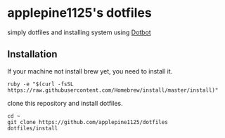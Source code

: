 # applepine1125's dotfiles
simply dotfiles and installing system using [Dotbot](https://github.com/anishathalye/dotbot)

## Installation
If your machine not install brew yet, you need to install it.
```
ruby -e "$(curl -fsSL https://raw.githubusercontent.com/Homebrew/install/master/install)"
```

clone this repository and install dotfiles.
```
cd ~
git clone https://github.com/applepine1125/dotfiles
dotfiles/install
```
